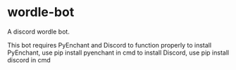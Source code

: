 # wordle-bot
A discord wordle bot.

This bot requires PyEnchant and Discord to function properly
to install PyEnchant, use pip install pyenchant in cmd
to install Discord, use pip install discord in cmd